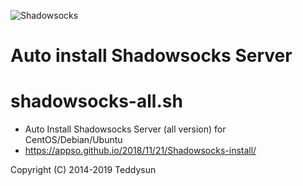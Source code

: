 ![Shadowsocks](https://github.com/teddysun/shadowsocks_install/raw/master/shadowsocks.png)
# Auto install Shadowsocks Server

shadowsocks-all.sh
==================
- Auto Install Shadowsocks Server (all version) for CentOS/Debian/Ubuntu
- https://appso.github.io/2018/11/21/Shadowsocks-install/

Copyright (C) 2014-2019 Teddysun
